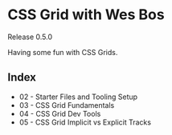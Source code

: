 # CSS Grid with Wes Bos
Release 0.5.0

Having some fun with CSS Grids.

## Index
- 02 - Starter Files and Tooling Setup
- 03 - CSS Grid Fundamentals
- 04 - CSS Grid Dev Tools
- 05 - CSS Grid Implicit vs Explicit Tracks
